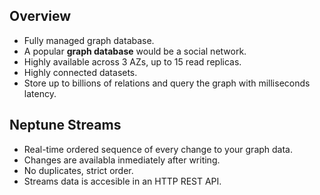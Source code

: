 ## Overview

- Fully managed graph database.
- A popular **graph database** would be a social network.
- Highly available across 3 AZs, up to 15 read replicas.
- Highly connected datasets.
- Store up to billions of relations and query the graph with milliseconds latency.

## Neptune Streams

- Real-time ordered sequence of every change to your graph data.
- Changes are availabla inmediately after writing.
- No duplicates, strict order.
- Streams data is accesible in an HTTP REST API.
